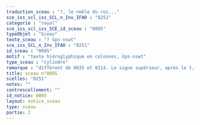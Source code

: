 ```yaml
---
traduction_sceau : "?, le noble du roi..."
sce_iss_scl_iss_SCL_n_Inv_IFAO : "8251"
categorie : "royal"
sce_iss_scl_iss_SCE_id_sceau : "0085"
typeObjet : "Sceau"
texte_sceau : "? šps-nswt"
sce_iss_SCL_n_Inv_IFAO : "8251"
id_sceau : "0085"
motif : "texte hiéroglyphique en colonnes, šps-nswt"
type_sceau : "cylindre"
remarque : "différent de 0035 et 0114. Le signe supérieur, après le t, est indistinct. Dans les autres sceaux au même titre, šps-nswt est toujours le premier mot de la colonne."
title: sceau n°0085
scelles: "8251"
notes: ""
contrescellement: ""
id_notice: 0085
layout: notice_sceau
type: sceau
partie: 2
---
```

